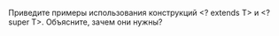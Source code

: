 Приведите примеры использования конструкций <? extends T> и <? super T>. Объясните, зачем они нужны?